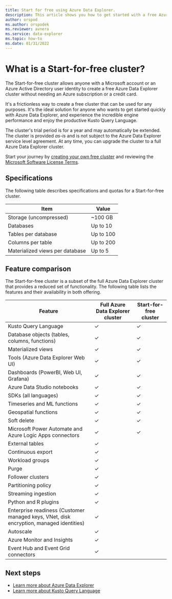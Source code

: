 ```yaml
---
title: Start for free using Azure Data Explorer.
description: This article shows you how to get started with a free Azure Data Explorer cluster.
author: orspod
ms.author: orspodek
ms.reviewer: avnera
ms.service: data-explorer
ms.topic: how-to
ms.date: 01/31/2022
---
```


# What is a Start-for-free cluster?

The Start-for-free cluster allows anyone with a Microsoft account or an Azure Active Directory user identity to create a free Azure Data Explorer cluster without needing an Azure subscription or a credit card.

It's a frictionless way to create a free cluster that can be used for any purposes. It's the ideal solution for anyone who wants to get started quickly with Azure Data Explorer, and experience the incredible engine performance and enjoy the productive Kusto Query Language.

The cluster's trial period is for a year and may automatically be extended. The cluster is provided *as-is* and is not subject to the Azure Data Explorer service level agreement. At any time, you can upgrade the cluster to a full Azure Data Explorer cluster.

Start your journey by [creating your own free cluster](https://aka.ms/kustofree) and reviewing the [Microsoft Software License Terms](https://aka.ms/kustofreeeula).

## Specifications

The following table describes specifications and quotas for a Start-for-free cluster.

| Item | Value |
|--|--|
| Storage (uncompressed) | ~100 GB |
| Databases | Up to 10 |
| Tables per database | Up to 100 |
| Columns per table | Up to 200 |
| Materialized views per database | Up to 5 |

## Feature comparison

The Start-for-free cluster is a subset of the full Azure Data Explorer cluster that provides a reduced set of functionality. The following table lists the features and their availability in both offering.

| Feature | Full Azure Data Explorer cluster | Start-for-free cluster |
|--|--|--|
| Kusto Query Language | &check; | &check; |
| Database objects (tables, columns, functions) | &check; | &check; |
| Materialized views | &check; | &check; |
| Tools (Azure Data Explorer Web UI) | &check; | &check; |
| Dashboards (PowerBI, Web UI, Grafana) | &check; | &check; |
| Azure Data Studio notebooks | &check; | &check; |
| SDKs (all languages) | &check; | &check; |
| Timeseries and ML functions | &check; | &check; |
| Geospatial functions | &check; | &check; |
| Soft delete | &check; | &check; |
| Microsoft Power Automate and Azure Logic Apps connectors | &check; | &check; |
| External tables | &check; | |
| Continuous export | &check; | |
| Workload groups | &check; | |
| Purge | &check; | |
| Follower clusters | &check; | |
| Partitioning policy | &check; | |
| Streaming ingestion | &check; | |
| Python and R plugins | &check; | |
| Enterprise readiness (Customer managed keys, VNet, disk encryption, managed identities) | &check; | |
| Autoscale | &check; | |
| Azure Monitor and Insights | &check; | |
| Event Hub and Event Grid connectors | &check; | |

## Next steps

* [Learn more about Azure Data Explorer](data-explorer-overview.md)
* [Learn more about Kusto Query Language](kusto/query/index.md)
